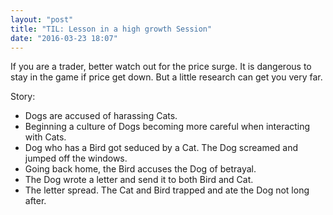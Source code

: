 ```yaml
---
layout: "post"
title: "TIL: Lesson in a high growth Session"
date: "2016-03-23 18:07"
---
```


If you are a trader, better watch out for the price surge. It is dangerous to stay in the game if price get down. But a little research can get you very far.

Story:
+ Dogs are accused of harassing Cats.
+ Beginning a culture of Dogs becoming more careful when interacting with Cats.
+ Dog who has a Bird got seduced by a Cat. The Dog screamed and jumped off the windows.
+ Going back home, the Bird accuses the Dog of betrayal.
+ The Dog wrote a letter and send it to both Bird and Cat.
+ The letter spread. The Cat and Bird trapped and ate the Dog not long after.
